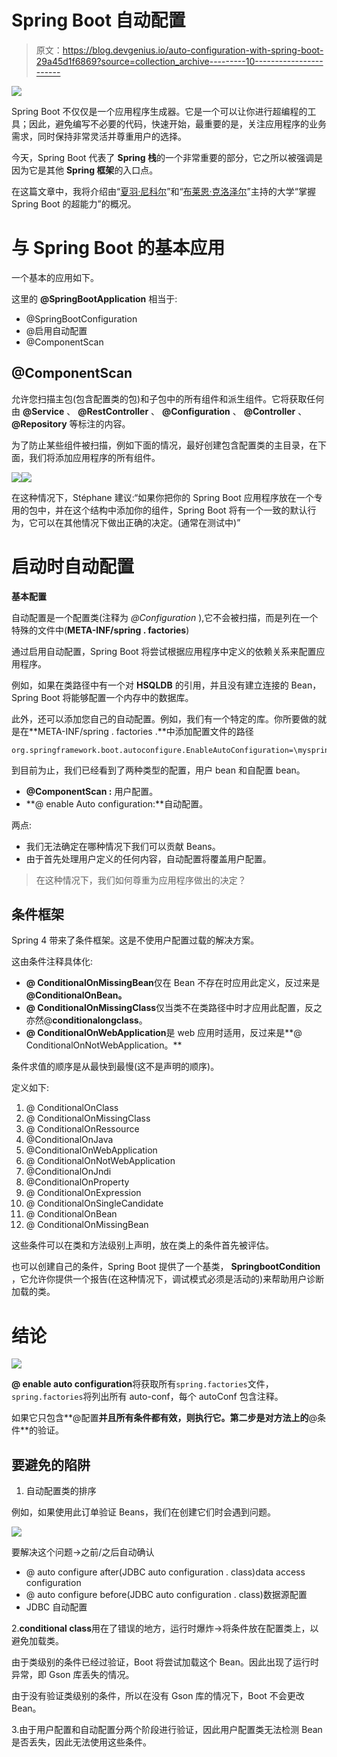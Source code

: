 # Spring Boot 自动配置

> 原文：<https://blog.devgenius.io/auto-configuration-with-spring-boot-29a45d1f6869?source=collection_archive---------10----------------------->

![](img/b5c1062e2d9ded899e14533c8aad3257.png)

Spring Boot 不仅仅是一个应用程序生成器。它是一个可以让你进行超编程的工具；因此，避免编写不必要的代码，快速开始，最重要的是，关注应用程序的业务需求，同时保持非常灵活并尊重用户的选择。

今天，Spring Boot 代表了 **Spring 栈**的一个非常重要的部分，它之所以被强调是因为它是其他 **Spring 框架**的入口点。

在这篇文章中，我将介绍由“[夏羽·尼科尔](https://twitter.com/snicoll)”和“[布莱恩·克洛泽尔](https://twitter.com/bclozel)”主持的大学“掌握 Spring Boot 的超能力”的概况。

# 与 Spring Boot 的基本应用

一个基本的应用如下。

这里的 **@SpringBootApplication** 相当于:

*   @SpringBootConfiguration
*   @启用自动配置
*   @ComponentScan

## **@ComponentScan**

允许您扫描主包(包含配置类的包)和子包中的所有组件和派生组件。它将获取任何由 **@Service** 、 **@RestController** 、 **@Configuration** 、 **@Controller** 、 **@Repository** 等标注的内容。

为了防止某些组件被扫描，例如下面的情况，最好创建包含配置类的主目录，在下面，我们将添加应用程序的所有组件。

![](img/d411c0e9bd6659f9ca6925531aa415c7.png)![](img/c9cbdf14d0345bb5ae994351b452b0b2.png)

在这种情况下，Stéphane 建议:“如果你把你的 Spring Boot 应用程序放在一个专用的包中，并在这个结构中添加你的组件，Spring Boot 将有一个一致的默认行为，它可以在其他情况下做出正确的决定。(通常在测试中)”

# 启动时自动配置

**基本配置**

自动配置是一个配置类(注释为 *@Configuration* ),它不会被扫描，而是列在一个特殊的文件中(**META-INF/spring . factories**)

通过启用自动配置，Spring Boot 将尝试根据应用程序中定义的依赖关系来配置应用程序。

例如，如果在类路径中有一个对 **HSQLDB** 的引用，并且没有建立连接的 Bean，Spring Boot 将能够配置一个内存中的数据库。

此外，还可以添加您自己的自动配置。例如，我们有一个特定的库。你所要做的就是在**META-INF/spring . factories .**中添加配置文件的路径

```
org.springframework.boot.autoconfigure.EnableAutoConfiguration=\myspringbootapp.otmancr.autoconfigurations.MyAutoConfig
```

到目前为止，我们已经看到了两种类型的配置，用户 bean 和自配置 bean。

*   **@ComponentScan :** 用户配置。
*   **@ enable Auto configuration:**自动配置。

两点:

*   我们无法确定在哪种情况下我们可以贡献 Beans。
*   由于首先处理用户定义的任何内容，自动配置将覆盖用户配置。

> 在这种情况下，我们如何尊重为应用程序做出的决定？

## 条件框架

Spring 4 带来了条件框架。这是不使用户配置过载的解决方案。

这由条件注释具体化:

*   **@ ConditionalOnMissingBean**仅在 Bean 不存在时应用此定义，反过来是 **@ConditionalOnBean。**
*   **@ ConditionalOnMissingClass**仅当类不在类路径中时才应用此配置，反之亦然@**conditionalongclass**。
*   **@ ConditionalOnWebApplication**是 web 应用时适用，反过来是**@ ConditionalOnNotWebApplication。**

条件求值的顺序是从最快到最慢(这不是声明的顺序)。

定义如下:

1.  @ ConditionalOnClass
2.  @ ConditionalOnMissingClass
3.  @ ConditionalOnRessource
4.  @ConditionalOnJava
5.  @ConditionalOnWebApplication
6.  @ ConditionalOnNotWebApplication
7.  @ConditionalOnJndi
8.  @ConditionalOnProperty
9.  @ ConditionalOnExpression
10.  @ ConditionalOnSingleCandidate
11.  @ ConditionalOnBean
12.  @ ConditionalOnMissingBean

这些条件可以在类和方法级别上声明，放在类上的条件首先被评估。

也可以创建自己的条件，Spring Boot 提供了一个基类， **SpringbootCondition** ，它允许你提供一个报告(在这种情况下，调试模式必须是活动的)来帮助用户诊断加载的类。

# 结论

![](img/65ce6c1a9fdeb9f6f381d1d14bc7364c.png)

**@ enable auto configuration**将获取所有`spring.factories`文件，`spring.factories`将列出所有 auto-conf，每个 autoConf 包含注释。

如果它只包含**@配置**并且所有条件都有效，则执行它。第二步是对方法上的**@条件**的验证。

## **要避免的陷阱**

1.  自动配置类的排序

例如，如果使用此订单验证 Beans，我们在创建它们时会遇到问题。

![](img/795cdb408b2367e3667b6195cdbf5de2.png)

要解决这个问题→之前/之后自动确认

*   @ auto configure after(JDBC auto configuration . class)data access configuration
*   @ auto configure before(JDBC auto configuration . class)数据源配置
*   JDBC 自动配置

2.**conditional class**用在了错误的地方，运行时爆炸→将条件放在配置类上，以避免加载类。

由于类级别的条件已经过验证，Boot 将尝试加载这个 Bean。因此出现了运行时异常，即 Gson 库丢失的情况。

由于没有验证类级别的条件，所以在没有 Gson 库的情况下，Boot 不会更改 Bean。

3.由于用户配置和自动配置分两个阶段进行验证，因此用户配置类无法检测 Bean 是否丢失，因此无法使用这些条件。